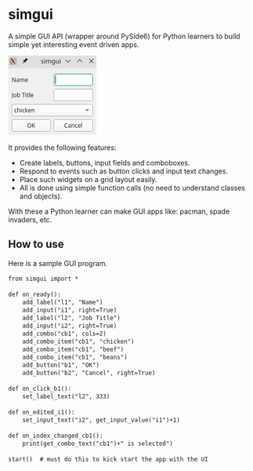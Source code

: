 # simgui
A simple GUI API (wrapper around PySide6) for Python learners to build simple yet interesting event driven apps.

![a sample GUI app](https://github.com/freemant2000/simgui/raw/main/images/simgui.png)

It provides the following features:
* Create labels, buttons, input fields and comboboxes.
* Respond to events such as button clicks and input text changes.
* Place such widgets on a grid layout easily.
* All is done using simple function calls (no need to understand classes and objects).

With these a Python learner can make GUI apps like: pacman, spade invaders, etc.

## How to use
Here is a sample GUI program.

    from simgui import *

    def on_ready():
        add_label("l1", "Name")
        add_input("i1", right=True)
        add_label("l2", "Job Title")
        add_input("i2", right=True)
        add_combo("cb1", cols=2)
        add_combo_item("cb1", "chicken")
        add_combo_item("cb1", "beef")
        add_combo_item("cb1", "beans")
        add_button("b1", "OK")
        add_button("b2", "Cancel", right=True)

    def on_click_b1():
        set_label_text("l2", 333)

    def on_edited_i1():
        set_input_text("i2", get_input_value("i1")+1)

    def on_index_changed_cb1():
        print(get_combo_text("cb1")+" is selected")

    start()  # must do this to kick start the app with the UI
